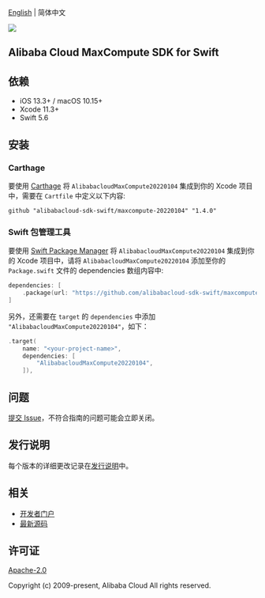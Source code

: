 [English](README.md) | 简体中文

![](https://aliyunsdk-pages.alicdn.com/icons/AlibabaCloud.svg)

## Alibaba Cloud MaxCompute SDK for Swift

## 依赖

- iOS 13.3+ / macOS 10.15+
- Xcode 11.3+
- Swift 5.6

## 安装

### Carthage

要使用 [Carthage](https://github.com/Carthage/Carthage) 将 `AlibabacloudMaxCompute20220104` 集成到你的 Xcode 项目中，需要在 `Cartfile` 中定义以下内容:

```ogdl
github "alibabacloud-sdk-swift/maxcompute-20220104" "1.4.0"
```

### Swift 包管理工具

要使用 [Swift Package Manager](https://swift.org/package-manager/) 将 `AlibabacloudMaxCompute20220104` 集成到你的 Xcode 项目中，请将 `AlibabacloudMaxCompute20220104` 添加至你的 `Package.swift` 文件的 dependencies 数组内容中:

```swift
dependencies: [
    .package(url: "https://github.com/alibabacloud-sdk-swift/maxcompute-20220104.git", from: "1.4.0")
]
```

另外，还需要在 `target` 的 `dependencies` 中添加 `"AlibabacloudMaxCompute20220104"`，如下：

```swift
.target(
    name: "<your-project-name>",
    dependencies: [
        "AlibabacloudMaxCompute20220104",
    ]),
```

## 问题

[提交 Issue](https://github.com/alibabacloud-sdk-swift/maxcompute-20220104/issues/new)，不符合指南的问题可能会立即关闭。

## 发行说明

每个版本的详细更改记录在[发行说明](./ChangeLog.txt)中。

## 相关

* [开发者门户](https://next.api.aliyun.com/home)
* [最新源码](https://github.com/alibabacloud-sdk-swift/maxcompute-20220104)

## 许可证

[Apache-2.0](http://www.apache.org/licenses/LICENSE-2.0)

Copyright (c) 2009-present, Alibaba Cloud All rights reserved.
